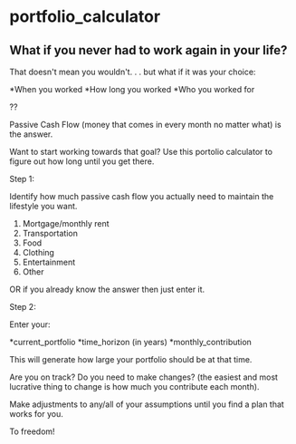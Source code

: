 # portfolio_calculator

## What if you never had to work again in your life?

That doesn't mean you wouldn't. . . but what if it was your choice:

*When you worked
*How long you worked
*Who you worked for

??

Passive Cash Flow (money that comes in every month no matter what) is the answer.

Want to start working towards that goal? Use this portolio calculator to figure 
out how long until you get there.

Step 1:

Identify how much passive cash flow you actually need to maintain the lifestyle you want.

1) Mortgage/monthly rent
2) Transportation
3) Food
4) Clothing
5) Entertainment
6) Other

OR if you already know the answer then just enter it.

Step 2:

Enter your:

*current_portfolio
*time_horizon (in years)
*monthly_contribution

This will generate how large your portfolio should be at that time.

Are you on track?
Do you need to make changes? (the easiest and most lucrative thing to change is how much you contribute each month).

Make adjustments to any/all of your assumptions until you find a plan that works for you.

To freedom!
